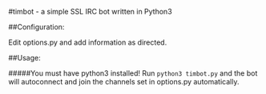 #timbot - a simple SSL IRC bot written in Python3

##Configuration:

Edit options.py and add information as directed.

##Usage:

#####You must have python3 installed!
Run `python3 timbot.py` and the bot will autoconnect and join the channels set in options.py automatically.
